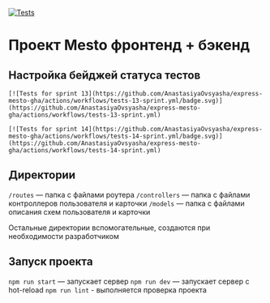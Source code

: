 [![Tests](https://github.com/AnastasiyaOvsyasha/express-mesto-gha/actions/workflows/tests-13-sprint.yml/badge.svg)](https://github.com/AnastasiyaOvsyasha/express-mesto-gha/actions/workflows/tests-13-sprint.yml)
# Проект Mesto фронтенд + бэкенд



## Настройка бейджей статуса тестов
```
[![Tests for sprint 13](https://github.com/AnastasiyaOvsyasha/express-mesto-gha/actions/workflows/tests-13-sprint.yml/badge.svg)](https://github.com/AnastasiyaOvsyasha/express-mesto-gha/actions/workflows/tests-13-sprint.yml)

[![Tests for sprint 14](https://github.com/AnastasiyaOvsyasha/express-mesto-gha/actions/workflows/tests-14-sprint.yml/badge.svg)](https://github.com/AnastasiyaOvsyasha/express-mesto-gha/actions/workflows/tests-14-sprint.yml)
```


## Директории

`/routes` — папка с файлами роутера
`/controllers` — папка с файлами контроллеров пользователя и карточки
`/models` — папка с файлами описания схем пользователя и карточки

Остальные директории вспомогательные, создаются при необходимости разработчиком

## Запуск проекта

`npm run start` — запускает сервер
`npm run dev` — запускает сервер с hot-reload
`npm run lint` - выполняется проверка проекта
